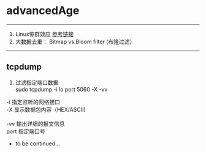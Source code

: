 # advancedAge

---------------------------------------------------------
1. Linux惊群效应 [参考链接](https://blog.csdn.net/lyztyycode/article/details/78648798?locationNum=6&fps=1)
2. 大数据去重： Bitmap vs.Bloom filter (布隆过滤）


--------------------------------------------------
## tcpdump  
1. 过滤指定端口数据   
sudo tcpdump -i lo port 5060 -X -vv  

-i 指定监听的网络接口</br>
-X 显示数据包内容（HEX/ASCII)</br>  
-vv 输出详细的报文信息</br>
port 指定端口号</br>



* to be continued...

